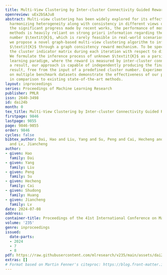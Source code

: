 ```yaml
---
title: Multi-View Clustering by Inter-cluster Connectivity Guided Reward
openreview: uEx2bSAJu8
abstract: Multi-view clustering has been widely explored for its effectiveness in
  harmonizing heterogeneity along with consistency in different views of data. Despite
  the significant progress made by recent works, the performance of most existing
  methods is heavily reliant on strong priori information regarding the true cluster
  number $\textit{K}$, which is rarely feasible in real-world scenarios. In this paper,
  we propose a novel graph-based multi-view clustering algorithm to infer unknown
  $\textit{K}$ through a graph consistency reward mechanism. To be specific, we evaluate
  the cluster indicator matrix during each iteration with respect to diverse $\textit{K}$.
  We formulate the inference process of unknown $\textit{K}$ as a parsimonious reinforcement
  learning paradigm, where the reward is measured by inter-cluster connectivity. As
  a result, our approach is capable of independently producing the final clustering
  result, free from the input of a predefined cluster number. Experimental results
  on multiple benchmark datasets demonstrate the effectiveness of our proposed approach
  in comparison to existing state-of-the-art methods.
layout: inproceedings
series: Proceedings of Machine Learning Research
publisher: PMLR
issn: 2640-3498
id: dai24b
month: 0
tex_title: Multi-View Clustering by Inter-cluster Connectivity Guided Reward
firstpage: 9846
lastpage: 9855
page: 9846-9855
order: 9846
cycles: false
bibtex_author: Dai, Hao and Liu, Yang and Su, Peng and Cai, Hecheng and Huang, Shudong
  and Lv, Jiancheng
author:
- given: Hao
  family: Dai
- given: Yang
  family: Liu
- given: Peng
  family: Su
- given: Hecheng
  family: Cai
- given: Shudong
  family: Huang
- given: Jiancheng
  family: Lv
date: 2024-07-08
address:
container-title: Proceedings of the 41st International Conference on Machine Learning
volume: '235'
genre: inproceedings
issued:
  date-parts:
  - 2024
  - 7
  - 8
pdf: https://raw.githubusercontent.com/mlresearch/v235/main/assets/dai24b/dai24b.pdf
extras: []
# Format based on Martin Fenner's citeproc: https://blog.front-matter.io/posts/citeproc-yaml-for-bibliographies/
---
```

